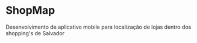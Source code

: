 # ShopMap
 Desenvolvimento de aplicativo mobile para localização de lojas dentro dos shopping's de Salvador


